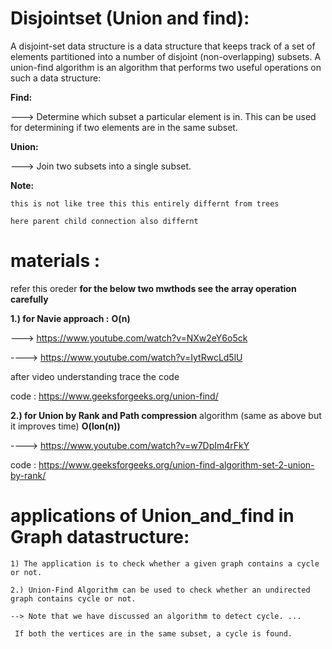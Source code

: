 # Disjointset (Union and find):

  A disjoint-set data structure is a data structure that keeps track of a set of elements partitioned into a number of disjoint (non-overlapping) subsets. A union-find algorithm is an algorithm that performs two useful operations on such a data structure:

  **Find:**
  
 ---> Determine which subset a particular element is in. This can be used for determining if two elements are in the same subset.

  **Union:** 
  
  ---> Join two subsets into a single subset.
  
  **Note:**
  
    this is not like tree this this entirely differnt from trees 
    
    here parent child connection also differnt
    
 # materials : 
 
   refer  this oreder   **for the below two mwthods see the array operation carefully**
 
 **1.) for Navie approach :** **O(n)**
        
  ---> https://www.youtube.com/watch?v=NXw2eY6o5ck
  
  ----> https://www.youtube.com/watch?v=IytRwcLd5lU
  
   after video understanding trace the code
        
  code : https://www.geeksforgeeks.org/union-find/
  
  **2.) for Union by Rank and Path compression** algorithm (same as above but it improves time) **O(lon(n))**
  
  ----> https://www.youtube.com/watch?v=w7DpIm4rFkY
  
  code : https://www.geeksforgeeks.org/union-find-algorithm-set-2-union-by-rank/
  
  # applications of Union_and_find in Graph datastructure:
    
    1) The application is to check whether a given graph contains a cycle or not. 
    
    2.) Union-Find Algorithm can be used to check whether an undirected graph contains cycle or not. 
    
    --> Note that we have discussed an algorithm to detect cycle. ... 
    
     If both the vertices are in the same subset, a cycle is found.
  
  
